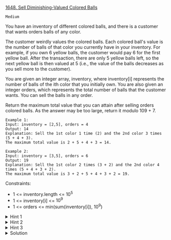 [1648. Sell Diminishing-Valued Colored Balls](https://leetcode.com/problems/sell-diminishing-valued-colored-balls/)

`Medium`

You have an inventory of different colored balls, and there is a customer that wants orders balls of any color.

The customer weirdly values the colored balls. Each colored ball's value is the number of balls of that color you currently have in your inventory. For example, if you own 6 yellow balls, the customer would pay 6 for the first yellow ball. After the transaction, there are only 5 yellow balls left, so the next yellow ball is then valued at 5 (i.e., the value of the balls decreases as you sell more to the customer).

You are given an integer array, inventory, where inventory[i] represents the number of balls of the ith color that you initially own. You are also given an integer orders, which represents the total number of balls that the customer wants. You can sell the balls in any order.

Return the maximum total value that you can attain after selling orders colored balls. As the answer may be too large, return it modulo 109 + 7.

```
Example 1:
Input: inventory = [2,5], orders = 4
Output: 14
Explanation: Sell the 1st color 1 time (2) and the 2nd color 3 times (5 + 4 + 3).
The maximum total value is 2 + 5 + 4 + 3 = 14.

Example 2:
Input: inventory = [3,5], orders = 6
Output: 19
Explanation: Sell the 1st color 2 times (3 + 2) and the 2nd color 4 times (5 + 4 + 3 + 2).
The maximum total value is 3 + 2 + 5 + 4 + 3 + 2 = 19.
```

Constraints:

- 1 <= inventory.length <= $10^5$
- 1 <= inventory[i] <= $10^9$
- 1 <= orders <= min(sum(inventory[i]), $10^9$)

<details>
<summary>Hint 1</summary>

Greedily sell the most expensive ball.

</details>

<details>
<summary>Hint 2</summary>

There is some value k where all balls of value > k are sold, and some, (maybe 0) of balls of value k are sold.

</details>

<details>
<summary>Hint 3</summary>

Use binary search to find this value k, and use maths to find the total sum.

</details>

<details>
<summary>Solution</summary>

[HuifengGuan](https://www.youtube.com/watch?v=x_UcuvKp6Qc)
</details>
